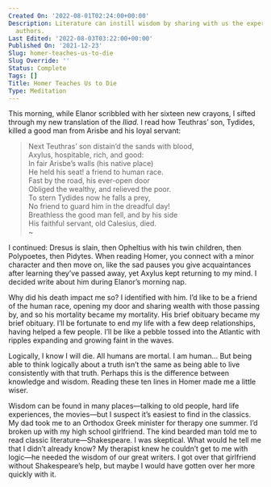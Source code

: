 ```yaml
---
Created On: '2022-08-01T02:24:00+00:00'
Description: Literature can instill wisdom by sharing with us the experiences of its
  authors.
Last Edited: '2022-08-03T03:22:00+00:00'
Published On: '2021-12-23'
Slug: homer-teaches-us-to-die
Slug Override: ''
Status: Complete
Tags: []
Title: Homer Teaches Us to Die
Type: Meditation
---
```

<p>This morning, while Elanor scribbled with her sixteen new crayons, I sifted through my new translation of the <em>Iliad</em>. I read how Teuthras’ son, Tydides, killed a good man from Arisbe and his loyal servant:</p>
<blockquote><p>
Next Teuthras’ son distain’d the sands with blood,<br />
Axylus, hospitable, rich, and good:<br />
In fair Arisbe’s walls (his native place)<br />
He held his seat! a friend to human race.<br />
Fast by the road, his ever-open door<br />
Obliged the wealthy, and relieved the poor.<br />
To stern Tydides now he falls a prey,<br />
No friend to guard him in the dreadful day!<br />
Breathless the good man fell, and by his side<br />
His faithful servant, old Calesius, died.<br />
~
</p></blockquote>

<p>I continued: Dresus is slain, then Opheltius with his twin children, then Polypoetes, then Pidytes. When reading Homer, you connect with a minor character and then move on, like the sad pauses you give acquaintances after learning they’ve passed away, yet Axylus kept returning to my mind. I decided write about him during Elanor’s morning nap.</p>
<p>Why did his death impact me so? I identified with him. I’d like to be a friend of the human race, opening my door and sharing wealth with those passing by, and so his mortality became my mortality. His brief obituary became my brief obituary. I’ll be fortunate to end my life with a few deep relationships, having helped a few people. I’ll be like a pebble tossed into the Atlantic with ripples expanding and growing faint in the waves.</p>
<p>Logically, I know I will die. All humans are mortal. I am human… But being able to think logically about a truth isn’t the same as being able to live consistently with that truth. Perhaps this is the difference between knowledge and wisdom. Reading these ten lines in Homer made me a little wiser.</p>
<p>Wisdom can be found in many places—talking to old people, hard life experiences, the movies—but I suspect it’s easiest to find in the classics. My dad took me to an Orthodox Greek minister for therapy one summer. I’d broken up with my high school girlfriend. The kind bearded man told me to read classic literature—Shakespeare. I was skeptical. What would he tell me that I didn’t already know? My therapist knew he couldn’t get to me with logic—he needed the wisdom of our great writers. I got over that girlfriend without Shakespeare’s help, but maybe I would have gotten over her more quickly with it.</p>
